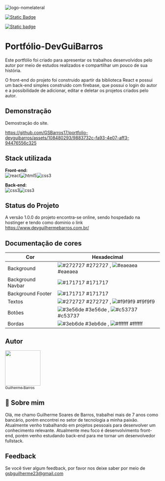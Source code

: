 ![logo-nomelateral](https://github.com/GSBarros17/portfolio-devguibarros/assets/108480293/7d889c4a-5db1-4e4b-86ba-be8262890c21)


[![Static Badge](https://img.shields.io/badge/Status-online-green.svg)](https://choosealicense.com/licenses/mit/)

[![Static badge](https://img.shields.io/badge/Version-v1.0.0-blue.svg)](http://www.gnu.org/licenses/agpl-3.0)


# Portfólio-DevGuiBarros



Este portfólio foi criado para apresentar os trabalhos desenvolvidos pelo autor por meio de estudos realizados e compartilhar um pouco de sua história. 

O front-end do projeto foi construido apartir da biblioteca React e possui um back-end simples construido com firebase, que possui o login do autor e a possibilidade de adicionar, editar e deletar os projetos criados pelo autor.




## Demonstração

Demostração do site.

https://github.com/GSBarros17/portfolio-devguibarros/assets/108480293/9883732c-fa93-4e07-aff3-94476556c325

## Stack utilizada

**Front-end:**
<br>
![react](https://lh3.googleusercontent.com/pw/ABLVV84p0WklqnRid3MXPhQ0_bu2G2LRA4MPfU_zMkjyjY1VF3f5pzUQxwUN2JxRYf2bEFxv-eFirGfnKnqDezFThhELsWqCKjscO4qw1H8kH_NNxUov_CbQKamCAEw6IsShqwCGifLUZo0wgK1NItAOoiPAUoLCE8EtMJ4KMNYfvud69_czkjXBNMgf-U9YBM8cWmLY3bgWLVJlKlXmjkdRcR3G2Q0REENL66g4KzGXxX49GFTg6Mx0ElF54FHdHuvzdMVSjWPs9oQ8Gm5aqCSrmWpI5GQ9zfWb8o730Anm1JR5Xec-dTKO1K1bPRpGFdKIqHbrq60RUebxJAF9UwlGutybyYD6ic9l-by_YQsPY1qpqBs77k9HBX7fATHSZWGDqGQ3sLwzeM-UxCI4-ZzYOfyHjIqmIIOf8oBYoMTyqC0IEDN6r5Ua-tMIDnKSqXOAroAHQ7TL15yC_ozA5arZsD3QqbmBvA41pjemEUpbFi3EB-oaZLv54j3JlI4TuNxlfi_AE-KwgHYw6I6vHYB5HwEBK8GuxAmNqx3jelS_9k-97Ezterk90YqMtClrnMXnlTg8Cjvbb6UwWDybsAdY1oL1Jyi2Ry8N1q19el14VGpi8nnPQ5F7RFPoirH_kukzJOHH-ZuAwXm-g59l-zHOYbzkFxAJrUrQSWCWCcC0fia0aP6VQEaxkciIh7KwECcMeV3G9bk9Fm7oFSOk_dRnuI8KJ9ijNFc5Ib34uy9IPbNlygaZrFOAGmBIAj3XCcsX6TazoJvdhEd7VTXeeAxLDU_LtAH0tgFsG-JEibFtZDNkRgLuLpKI5MQE33pBEHAAXq6R1CT-Rd6cOGtcHSJvtE6aNQSTugxecVDdVLr8kCWWdZNILzE0KcBRGnNvOMbLgR3xWXvhxrxtC-EOwldNOaP2McFZe715X_qUPhPcHCKTvxsSg0szVfyxArIYExTkIr6wsjR4lwECvFc=w50-h50-s-no-gm?authuser=0)![html5](https://lh3.googleusercontent.com/pw/ABLVV85TGR8BqCyjBPuDpwWvPSXvUezcPZJidllTY-HCgFDNDum3tQoYuYbqkqRly4fVs1m890Q59wYMU-TMb-7TOiXYJuBl7MOw61zQE1rSIKP_z6sRoegqTPzFwqxGiTW3CoXkeRcF5qzMqgc43tsD8mor3KTfcSl6nfEW-4Lh9dXmPiuRgZTj4gGJMRfY-2riD3M9VjGXjEmNMkrO0zQhqsewxMNioBfCmpa1c9ywNuGxl10R-XcmZcIBYGax1BS9bjW77WkY0rLGyUL5yLrYcDzmdbEVYsmxayzJCQlncgobtdv5wTAWtwOxCGBachbjKm71_QIBg6rwGR8FDDeIccVIs-py3cqLgK7OKcRmFCP_E5bWxo0u0WXr9QFLMXMmAyZgqEaj61qwsEANpYIjjeIUQQ8qTXftOiTe9dvXz8Q797B_SOzrNlpYjcLcmm6wc3HBql2NNDdWM6Rlte4q2boXi1IJv9zBFx_jEyDccJxJegqL5KR2eTbUlK8LMNi0HQ_ynEA91dNNzRba_ICf9CU8iBstQobL-xMqsQE8pI_QQI_Z1azkRN67JXsTApXIH9IVYX0IqYNb3OH50OS-4BOxMumjDo0BaE3Fp47QYJkf2dNnqODc8O6LLesFCO1Lx8xRDPx6LRxurfqscrFNW6qsepOzggUPRwsEkz_H5cjSopqqPB09PrbVIWvT4T2WACiGROgfr0HgqiSKOYz4vUYfQLcE2deLHkz2NtztSpbzh0XJGRVQw2HDnzf5SS0vqPnCwUVym5nZP6lOxwIAUYNPNzQv_9nCTfPhQ7xjjUTqbIgAZR5e8cY9vafLtQz0yiyNDavM6DAwnWHGcUOpVQpPCtrd1sHHyzleEaPiGwANOPXJS86jKlf4e_R5VOk7tMoRMrqtLcEcIFyoERs6CGsYRFxP4CVoApSDsxZOIGNFOp3dQRaCgldbsMtmRgmJbYh1Lkier5Whwfg=w50-h50-s-no-gm?authuser=0)![css3](https://lh3.googleusercontent.com/pw/ABLVV870RulJSIL5CjNJ3C3DWDEnZtNl5l1xc5_1xSKEjzTRFE42bpsSTduIJVb5QE8-7lBquS-YYxokbd0P72GlSW60hT1L9yeghNgzX-mcZ8ep1dkOI5HBpVXYuGIo0GkUplxCpbXS-X-tl8v7dB89A4_l6ZeVHpUO3MJFwSGdLYYJgmnXgmOB8KHZmdO5RnxROoGl7QXO5CsfdgoGRvnAwiLB8wOy4R89UzOTFF71_IWLOWR6WtA52t2RKgKW3aRKcwXo25kDcroeO4Bv7UcIay8JYtbnBgWo5VgV6Z1OQkZGvL129vlNZhyhVLHapM4jiGinm2bxZTEbYdGbIISs-ftme6oD7mFB8ca43fl9fWBrgH8KwcGo8G2uS8PsieAtWgP0CCrZdj0DyEVuWTDjp8sQDDibZS-F0LzMLtSWGcrnkiDSXH3LMgwDJck4gAJMh_2nc5ucfp-jqBEpXfozDtprQ-Yrz6fkLutTNLd3nyGlZsBzd_oXh1oX5MP5ooFkbnL_MqGJxR-ijy5PoRwzktUyDtWnzHRDqccWtaxfZHzIWfFKHrBjKpnJE-pF21xdyJk6efLyVcVrJDVC2eHJIc5TKZ4kIpJdh20TnMyl4lln11gd-UREyxMY2wdnTJnIYKvpZtShl2AZNj2MQOI0l_IetWCRJf01cPMPNQTRU0ku8vDPkLNEamJlpUi1pkyjQ5KypeN6doE8uML6IqW2YhSl6Yj4pQJcw9ckRGRTv3sMZc1oarzBMXjI4_gGQbefdpkbll2FwEA8Fl253LRCK-WCfhG3f8UqzIhSAZA4gjtK6__bLbZ-hahaxUCmqeZv1G7CdSr9Zm3f-5cAmieCTOBhY0i3ACDzdibD-GMm9KXbjHWQg8paIT6OeOSPv0bqboRdAymbWbq1aj-4CzEkbYHC8rSBC7xRJMBwjO_8fEeGBWTy2-B9wgrcjz8znewmK6jlUDOLIDwa2UQ=w50-h50-s-no-gm?authuser=0)

**Back-end:**
<br>
![css3](https://lh3.googleusercontent.com/pw/ABLVV84RuRFoIVZHH_7Ij4R8hTQnWZCz-_1PGktM_Xvon37oxwwRbS2wnYm7fXgCiYvj8YvsbbV5IqlZi6nACEF2hH8YNzkEpWDSTrCdfLiNQyItW06gZFWIRdpjYZ1yy129PFEOWWeVSPpSC7TTHbYhjv-6j3WwQmPi_Sg1Ixxwpa-I6FT6iLqQkOHSA3tTEDzFerQkr3cwxeay8i_M91aNzqCDQxV3s0pXrKHV9HAEH_xFAkPiYvUR-lSpK2HEHwQPUwFulrO0AwEtpRCUIYeCU-0Aw5CW-2I9unzaCBpodN6fXYah9AjGvP5SAAOzTjbFB8ere0mH60LTn5edHARMFStOgSuaJoNlqpXRd1m6m4rIDhgvX00GiTDQGQQ9VDDR4ZDbMD2gs_09n0MmALyc3BNFDyLSLDS3sfboCMwlYgw1E20hAk5taNs0UAX9rQ_7VsIOPpQKUuKu8s0chPNng_WfPsH6qA26nJOuDN4CZshrcNzZliToZldRPc9KmWYlInwRMsKv6jhemmijmyK1QS7MF03klBNX5Luxd8wVojwaoUjXK7VjLiMUDzZ0cJvsxHaeEr28QeLhQMuQj7Xh99AofueOn4hhehi75X4t2bbpa_DE93rlwegGO-2Tk4e-Ck7iSRkNp4JMvh3pv4pp9ZU0ylvGwMdbK3JKBrjX6h03ejK72HiMK9FCtZRYlSSpSnGmLTAoalZSxkJczY1UTmy5KurBTYKxK9cLcmnzh3k8kNR37xxK_pcNr4GZ_xpNW6bRRHOoQDeqRnzHCexci7Z4jkIQViYSXqmPROAZ7gZvt_lZ9E5o5XhbUMc730NOWb6Iw5VjrW90fxX5ovVRvkQhSbyocdR7uRYW6MBVITXY3vINPv7E7gA_6DrJjuy9Dy0GaNz0Z9eMMIfhIXUMV0iDgOooy8aQOI6LU6Os7gtmjprCyqw8TgRob2HrlvBXR23n38DidWcMwew=w50-h50-s-no-gm?authuser=0)![css3](https://lh3.googleusercontent.com/pw/ABLVV84YXuAxhMAwtyKqusvmHM8wWBaV6MALPkiilucWE1eq1IFm_41JDtNrHB-wYAmr4hzvi2vKl1u5BKJmo1iSFEdisg6-SMSQYA5_WTogcytgYbjbQxHXOqyo8XHyx6RbrhxrioY58_Pvc82T1NqN9PU0GWVED_QvfoNC2ppFH3cbkYVAvY7yCIh3AD8J4JMfIQhaW5pmRP4nr2K0g1KVZW_jptDu1ezzOFiDhhvpC9iJ3inRZbXlTol2_EhUiiVpcGAii-5R75RBjvW08AavJc8BuqDqPsds0cM_487FoWk0XbQqh6I1DdtGrvRsvWWquEU8bTmEVDhhrm0cFiC9UZ4DVHcHXP47Mjqhfcmf88s7Y5q2kzCgIzK6KxR-ccDJun_LW0iuWbnGkDiO22NMZgbWOf4z_Xem6gsFocFCcLxw6J0PzX2pOX98txtcqmcvkzlfWUbGqEa1Ue33W8qurcQUag3SwhCRyxjhhg8o5DAQpXZKz_eIcp32VaBP2i6AXHheMGH9yUHrUd_mSARM0UbEgKFq5DHJ2GIOsY3xp9XmF6S89nwwhyUcZJdv78zkYpD0_UTXmNuRVQBn7yrp2xGvi4ri4STDiBMhyieTVPVvWc8Mwvcxn_gzex-pZPF-2GV1MEME7Ylk3yn6c5AQ1WeORS9aFOhnPKY5ww9kndFlYwGYLaSFa_A5ewmcpiwnaOtLPazYV0qLhS1fT1tNYByvUf8CVAJJmDROp3UAmnTcK7_Aw_C7deU3XARET9F5dOmZsv-tWKvD-SBWwpnL8QxLRI1RH1L5O2KWYIWdUk_EC7fQpBKraPyN7vwGEdpP0c8E5J03tQdBKj40iACpJ_gWze83TteBoEY_lZW7JjJ3wRlHHEULi97D-LDPwToiM-hpEUYoUz62pTAP6_cxQNbHoRtaKtMUUUqg7PWv5llHlJLbeIoNTI7Uyfws8Prt6FgAM8nQd1onqj8=w50-h50-s-no-gm?authuser=0)


## Status do Projeto

A versão 1.0.0 do projeto encontra-se online, sendo hospedado na hostinger e tendo como dominio o link https://www.devguilhermebarros.com.br/

## Documentação de cores

| Cor               | Hexadecimal                                                |
| ----------------- | ---------------------------------------------------------------- |
| Background       | ![#272727](https://via.placeholder.com/10/272727?text=+) #272727 , ![#eaeaea](https://via.placeholder.com/10/eaeaea?text=+) #eaeaea |
| Background Navbar       | ![#171717](https://via.placeholder.com/10/171717?text=+) #171717 |
| Background Footer      | ![#171717](https://via.placeholder.com/10/171717?text=+) #171717 |
| Textos      | ![#272727](https://via.placeholder.com/10/272727?text=+) #272727 , ![#f9f9f9](https://via.placeholder.com/10/f9f9f9?text=+) #f9f9f9 |
| Botões       | ![#3e56de](https://via.placeholder.com/10/3e56de?text=+) #3e56de , ![#c53737](https://via.placeholder.com/10/c53737?text=+) #c53737 |
| Bordas       | ![#3eb6de](https://via.placeholder.com/10/3eb6de?text=+) #3eb6de , ![#ffffff](https://via.placeholder.com/10/ffffff?text=+) #ffffff |


## Autor

[<img loading="lazy" src="https://lh3.googleusercontent.com/pw/ABLVV87rXBWKtDifL6bT5bmVv3CbEWmU2ilabQYZiXwEmPjGHjbIwO30oirMWnbpQIfv2hIg0sXss2y_PlXuT0aqUR-2Qur6ACMdRONTVuBE15NEin8_zIkZVpd5m8QfvUUxVektWZZ6S9l1XAXOqtE_rLA20itU9MBRj77UDO1faEqJUUPrz5zMoxeJEUxFqLvgdJ35bZ7eyCEzONAemq0LjZev4zKJTv4tmLC7iZOD0vbA-Ipv3tSgS93-rdiz5Aks6vUifjoY0hnrFuzJESAJC65UnU9VSsDd1jyM83tv0Y9PmyCgCqk3fpF_WGvCF1K_HQ5hmqqENWCdrMN7ENQgp9AsiMnHkBQYEwWlLhqSLtgGYDVff73EGeceX8wJtvbhOPbQ5aeQi4CYGfBAS3oslfbLFKDunE6i9GD30FewY9Q9y3lxtT75BciaXc1S7aRNym1ttf9fq7rpUSJoDqK-mW_OtZkbc2f8-aNscvS0usvrTfB4rwtBWvKAyfqAebeS6GUV-1GK9mxo8XSYtluKaGsTnTOFoxUybillZCYrGkj7N00XapJhgmQuYrZCDd_UuSbwaU5RzkqmZ4pB6moKowS-GGDLtysbly9MhC6p55tjUb-_1anyBQ6U8yunLHqRLXSQ-pL-BdDBcGuwoI_tkhDv2DBvMU8-uYMuLMcXPyP9kNCYgHQqf0ZY6fDLo4NWy1VJElO0JyuuNKETgC028RuX9DLp2jtw8KrVLYKFnqsQSi4mvaCzUvxpD7ZXf5pUlDkf6h3WmFH83f4NQIFS_LYFyiyopvTwvO1EYnJSdjZqOtczHbdOcBisluSDAmqiKL9sBepQumO3XO99gAUhFAVcDEaKrzo2gy53gUT2QhiNGBuUsJy6yWpyFgv8oRuOxokFXEJYvYtn3oiplfkkI23Cs8KaFfkawaFI4YGbCHWniXtjZu-UVVmUWM7UH7LqWzKSBr7Ch_VXIQE=w300-h300-s-no-gm?authuser=0" width=115><br><sub>Guilherme Barros</sub>](https://github.com/GSBarros17)

## 🚀 Sobre mim

Olá, me chamo Guilherme Soares de Barros, trabalhei mais de 7 anos como bancário, porém encontrei no setor de tecnologia a minha paixão. Atualmente venho trabalhando em projetos pessoais para desenvolver um conhecimento relevante. Atualmente meu foco é desenvolvimento front-end, porém venho estudando back-end para me tornar um desenvolvedor fullstack.


## Feedback

Se você tiver algum feedback, por favor nos deixe saber por meio de gsbguilherme23@gmail.com

